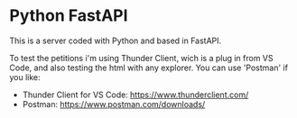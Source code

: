 # Python FastAPI
This is a server coded with Python and based in FastAPI.

To test the petitions i'm using Thunder Client, wich is a plug in from VS Code, and also testing the html with any explorer. You can use 'Postman' if you like:

- Thunder Client for VS Code: https://www.thunderclient.com/
- Postman: https://www.postman.com/downloads/
